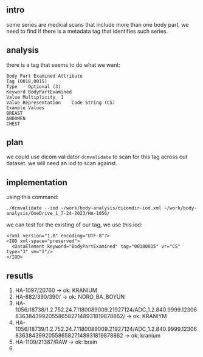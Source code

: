 ## intro
some series are medical scans that include more than one body part, we need to find if there is a metadata tag that identifies such series.

## analysis
there is a tag that seems to do what we want:
```
Body Part Examined Attribute
Tag	(0018,0015)
Type	Optional (3)
Keyword	BodyPartExamined
Value Multiplicity	1
Value Representation	Code String (CS)
Example Values	
BREAST
ABDOMEN
CHEST
```

## plan
we could use dicom validator `dcmvalidate` to scan for this tag across out dataset.
we will need an iod to scan against.

## implementation
using this command:
```
./dcmvalidate --iod ~/work/body-analysis/dicomdir-iod.xml ~/work/body-analysis/OneDrive_1_7-24-2023/HA-1056/
```
we can test for the existing of our tag, we use this iod:
```
<?xml version="1.0" encoding="UTF-8"?>
<IOD xml-space="preserved">
  <DataElement keyword="BodyPartExamined" tag="00180015" vr="CS" type="3" vm="1"/>
</IOD>
```
## resutls
1.	HA-1097/20760 -> ok: KRANIUM
2. HA-882/390/390/ -> ok: NORO_BA_BOYUN
3. HA-1056/18738/1.2.752.24.7.1180089009.21927124/ADC_1.2.840.9999.123068363843992055865827148931819878862/ -> ok: KRANIYM
4. HA-1056/18739/1.2.752.24.7.1180089009.21927124/ADC_1.2.840.9999.123068363843992055865827148931819878862 -> ok: kranium
5. HA-1109/21387/RAW -> ok: brain
6.